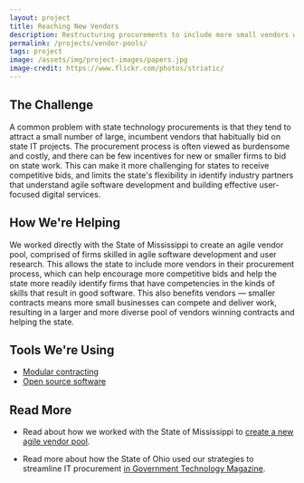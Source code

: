 ```yaml
---
layout: project
title: Reaching New Vendors
description: Restructuring procurements to include more small vendors with agile delivery expertise.
permalink: /projects/vendor-pools/
tags: project
image: /assets/img/project-images/papers.jpg
image-credit: https://www.flickr.com/photos/striatic/
---
```

## The Challenge

A common problem with state technology procurements is that they tend to attract a small number of large, incumbent vendors that habitually bid on state IT projects. The procurement process is often viewed as burdensome and costly, and there can be few incentives for new or smaller firms to bid on state work. This can make it more challenging for states to receive competitive bids, and limits the state's flexibility in identify industry partners that understand agile software development and building effective user-focused digital services.

## How We're Helping

We worked directly with the State of Mississippi to create an agile vendor pool, comprised of firms skilled in agile software development and user research. This allows the state to include more vendors in their procurement process, which can help encourage more competitive bids and help the state more readily identify firms that have competencies in the kinds of skills that result in good software. This also benefits vendors — smaller contracts means more small businesses can compete and deliver work, resulting in a larger and more diverse pool of vendors winning contracts and helping the state.

## Tools We're Using
* [Modular contracting](/modular-procurement/)
* [Open source software](/open-source/)

## Read More

* Read about how we worked with the State of Mississippi to [create a new agile vendor pool](https://18f.gsa.gov/2016/09/20/mississippi-agile-modular-techniques-child-welfare-system/).

* Read more about how the State of Ohio used our strategies to streamline IT procurement [in Government Technology  Magazine](http://www.govtech.com/data/Ohio-Takes-Page-from-18F-to-Launch-Inclusive-Procurement-Attract-New-Bidders.html).
